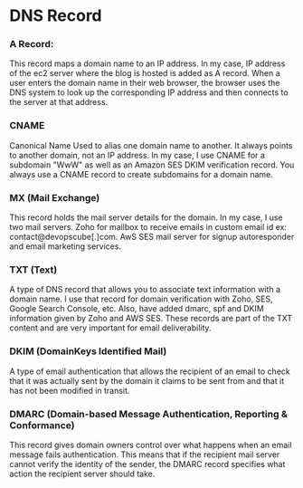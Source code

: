 # DNS Record

### A Record: 
This record maps a domain name to an IP address. In my case, IP address of the ec2 server where the blog is hosted is added as A record. When a user enters the domain name in their web browser, the browser uses the DNS system to look up the corresponding IP address and then connects to the server at that address.

### CNAME 
Canonical Name Used to alias one domain name to another. It always points to another domain, not an IP address. In my case, I use CNAME for a subdomain "WwW" as well as an Amazon SES DKIM verification record. You always use a CNAME record to create subdomains for a domain name.

### MX (Mail Exchange) 
This record holds the mail server details for the domain. In my case, I use two mail servers. Zoho for mailbox to receive emails in custom email id ex: contact@devopscube[.]com. AwS SES mail server for signup autoresponder and email marketing services.

### TXT (Text) 
A type of DNS record that allows you to associate text information with a domain name. I use that record for domain verification with Zoho, SES, Google Search Console, etc. Also, have added dmarc, spf and DKIM information given by Zoho and AWS SES. These records are part of the TXT content and are very important for email deliverability.

### DKIM (DomainKeys ldentified Mail) 
A type of email authentication that allows the recipient of an email to check that it was actually sent by the domain it claims to be sent from and that it has not been modified in transit.

### DMARC (Domain-based Message Authentication, Reporting & Conformance) 
This record gives domain owners control over what happens when an email message fails authentication. This means that if the recipient mail server cannot verify the identity of the sender, the DMARC record specifies what action the recipient server should take.

